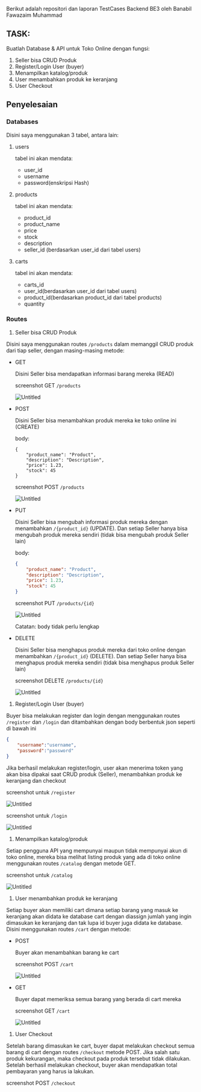 Berikut adalah repositori dan laporan TestCases Backend BE3 oleh Banabil Fawazaim Muhammad

## TASK:

Buatlah Database & API untuk Toko Online dengan fungsi:

1. Seller bisa CRUD Produk
2. Register/Login User (buyer)
3. Menampilkan katalog/produk
4. User menambahkan produk ke keranjang
5. User Checkout

## Penyelesaian

### Databases

Disini saya menggunakan 3 tabel, antara lain:

1. users
    
    tabel ini akan mendata:
    
    - user_id
    - username
    - password(enskripsi Hash)
2. products
    
    tabel ini akan mendata:
    
    - product_id
    - product_name
    - price
    - stock
    - description
    - seller_id (berdasarkan user_id dari tabel users)
3. carts
    
    tabel ini akan mendata:
    
    - carts_id
    - user_id(berdasarkan user_id dari tabel users)
    - product_id(berdasarkan product_id dari tabel products)
    - quantity

### Routes

1. Seller bisa CRUD Produk

Disini saya menggunakan routes `/products` dalam memanggil CRUD produk dari tiap seller, dengan masing-masing metode:

- GET
    
    Disini Seller bisa mendapatkan informasi barang mereka (READ)
    
    screenshot GET `/products`
    
    ![Untitled](https://s3-us-west-2.amazonaws.com/secure.notion-static.com/f03bf7bc-f9aa-498e-837e-8fe5a58b7adc/Untitled.png)
    
- POST
    
    Disini Seller bisa menambahkan produk mereka ke toko online ini (CREATE)
    
    body:
    
    ```
    {
        "product_name": "Product",
        "description": "Description",
        "price": 1.23,
        "stock": 45
    }
    ```
    
    screenshot POST `/products`
    
    ![Untitled](https://s3-us-west-2.amazonaws.com/secure.notion-static.com/242ae0e6-f5cd-4d86-81c4-535fcc944236/Untitled.png)
    
- PUT
    
    Disini Seller bisa mengubah informasi produk mereka dengan menambahkan `/{product_id}`  (UPDATE). Dan setiap Seller hanya bisa mengubah produk mereka sendiri (tidak bisa mengubah produk Seller lain)
    
    body:
    
    ```json
    {
        "product_name": "Product",
        "description": "Description",
        "price": 1.23,
        "stock": 45
    }
    ```
    
    screenshot PUT `/products/{id}`
    
    ![Untitled](https://s3-us-west-2.amazonaws.com/secure.notion-static.com/1b171971-2470-4fbb-b9ba-a8b6c5adfb82/Untitled.png)
    
    Catatan: body tidak perlu lengkap
    
- DELETE
    
    Disini Seller bisa menghapus produk mereka dari toko online dengan menambahkan `/{product_id}` (DELETE). Dan setiap Seller hanya bisa menghapus produk mereka sendiri (tidak bisa menghapus produk Seller lain)
    
    screenshot DELETE `/products/{id}`
    
    ![Untitled](https://s3-us-west-2.amazonaws.com/secure.notion-static.com/d7f6a34c-86e9-4d3d-9163-daaac3eb8ab0/Untitled.png)
    
1. Register/Login User (buyer)

Buyer bisa melakukan register dan login dengan menggunakan routes `/register` dan `/login` dan ditambahkan dengan body berbentuk json seperti di bawah ini

```json
{
    "username":"username",
    "password":"password"
}
```

Jika berhasil melakukan register/login, user akan menerima token yang akan bisa dipakai saat CRUD produk (Seller), menambahkan produk ke keranjang dan checkout

screenshot untuk `/register`

![Untitled](https://s3-us-west-2.amazonaws.com/secure.notion-static.com/fd2f2ac1-ec47-4188-b70a-b0f4ca4db52a/Untitled.png)

screenshot untuk `/login`

![Untitled](https://s3-us-west-2.amazonaws.com/secure.notion-static.com/f98f56ee-25cc-4a7a-9180-0568b8d5bf1f/Untitled.png)

1. Menampilkan katalog/produk

Setiap pengguna API yang mempunyai maupun tidak mempunyai akun di toko online, mereka bisa melihat listing produk yang ada di toko online menggunakan routes `/catalog` dengan metode GET.

screenshot untuk `/catalog`

![Untitled](https://s3-us-west-2.amazonaws.com/secure.notion-static.com/5aaa6652-10b7-4c5c-8fe2-f1015e0663b2/Untitled.png)

1. User menambahkan produk ke keranjang

Setiap buyer akan memiliki cart dimana setiap barang yang masuk ke keranjang akan didata ke database cart dengan diassign jumlah yang ingin dimasukan ke keranjang dan tak lupa id buyer juga didata ke database. Disini menggunakan routes `/cart` dengan metode:

- POST
    
    Buyer akan menambahkan barang ke cart 
    
    screenshot POST `/cart` 
    
    ![Untitled](https://s3-us-west-2.amazonaws.com/secure.notion-static.com/642c17d2-16df-4d79-81a1-fc5de729f766/Untitled.png)
    
- GET
    
    Buyer dapat memeriksa semua barang yang berada di cart mereka
    
    screenshot GET `/cart`
    
    ![Untitled](https://s3-us-west-2.amazonaws.com/secure.notion-static.com/e684ba7f-3962-4b99-bd79-87b67242b482/Untitled.png)
    
1. User Checkout

Setelah barang dimasukan ke cart, buyer dapat melakukan checkout semua barang di cart dengan routes `/checkout` metode POST. Jika salah satu produk kekurangan, maka checkout pada produk tersebut tidak dilakukan. Setelah berhasil melakukan checkout, buyer akan mendapatkan total pembayaran yang harus ia lakukan.

screenshot POST `/checkout`

